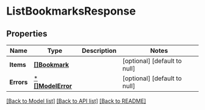 # ListBookmarksResponse

## Properties
Name | Type | Description | Notes
------------ | ------------- | ------------- | -------------
**Items** | [**[]Bookmark**](Bookmark.md) |  | [optional] [default to null]
**Errors** | [***[]ModelError**](array.md) |  | [optional] [default to null]

[[Back to Model list]](../README.md#documentation-for-models) [[Back to API list]](../README.md#documentation-for-api-endpoints) [[Back to README]](../README.md)

